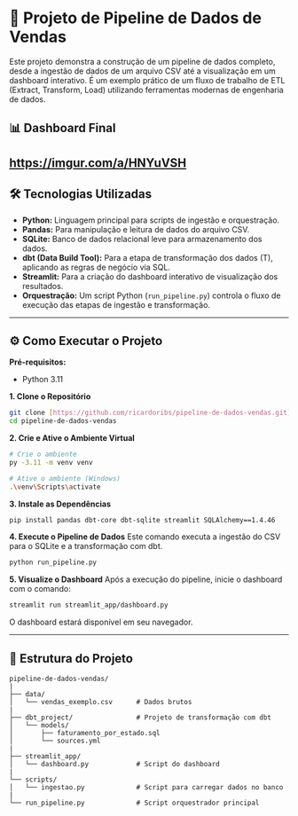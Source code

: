 # 🚀 Projeto de Pipeline de Dados de Vendas

Este projeto demonstra a construção de um pipeline de dados completo, desde a ingestão de dados de um arquivo CSV até a visualização em um dashboard interativo. É um exemplo prático de um fluxo de trabalho de ETL (Extract, Transform, Load) utilizando ferramentas modernas de engenharia de dados.

## 📊 Dashboard Final

https://imgur.com/a/HNYuVSH
---

## 🛠️ Tecnologias Utilizadas

* **Python:** Linguagem principal para scripts de ingestão e orquestração.
* **Pandas:** Para manipulação e leitura de dados do arquivo CSV.
* **SQLite:** Banco de dados relacional leve para armazenamento dos dados.
* **dbt (Data Build Tool):** Para a etapa de transformação dos dados (T), aplicando as regras de negócio via SQL.
* **Streamlit:** Para a criação do dashboard interativo de visualização dos resultados.
* **Orquestração:** Um script Python (`run_pipeline.py`) controla o fluxo de execução das etapas de ingestão e transformação.

---

## ⚙️ Como Executar o Projeto

**Pré-requisitos:**
* Python 3.11

**1. Clone o Repositório**
```bash
git clone [https://github.com/ricardoribs/pipeline-de-dados-vendas.git](https://github.com/ricardoribs/pipeline-de-dados-vendas.git)
cd pipeline-de-dados-vendas
```

**2. Crie e Ative o Ambiente Virtual**
```bash
# Crie o ambiente
py -3.11 -m venv venv

# Ative o ambiente (Windows)
.\venv\Scripts\activate
```

**3. Instale as Dependências**
```bash
pip install pandas dbt-core dbt-sqlite streamlit SQLAlchemy==1.4.46
```

**4. Execute o Pipeline de Dados**
Este comando executa a ingestão do CSV para o SQLite e a transformação com dbt.
```bash
python run_pipeline.py
```

**5. Visualize o Dashboard**
Após a execução do pipeline, inicie o dashboard com o comando:
```bash
streamlit run streamlit_app/dashboard.py
```
O dashboard estará disponível em seu navegador.

---

## 📂 Estrutura do Projeto
```
pipeline-de-dados-vendas/
|
├── data/
│   └── vendas_exemplo.csv      # Dados brutos
|
├── dbt_project/                # Projeto de transformação com dbt
│   └── models/
│       ├── faturamento_por_estado.sql
│       └── sources.yml
|
├── streamlit_app/
│   └── dashboard.py            # Script do dashboard
|
└── scripts/
│   └── ingestao.py             # Script para carregar dados no banco
|
└── run_pipeline.py             # Script orquestrador principal
```
